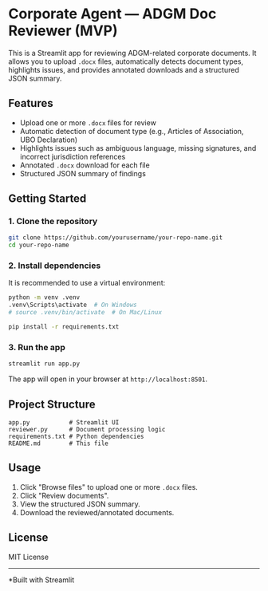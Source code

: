 # Corporate Agent — ADGM Doc Reviewer (MVP)

This is a Streamlit app for reviewing ADGM-related corporate documents. It allows you to upload `.docx` files, automatically detects document types, highlights issues, and provides annotated downloads and a structured JSON summary.

## Features

- Upload one or more `.docx` files for review
- Automatic detection of document type (e.g., Articles of Association, UBO Declaration)
- Highlights issues such as ambiguous language, missing signatures, and incorrect jurisdiction references
- Annotated `.docx` download for each file
- Structured JSON summary of findings

## Getting Started

### 1. Clone the repository

```sh
git clone https://github.com/yourusername/your-repo-name.git
cd your-repo-name
```

### 2. Install dependencies

It is recommended to use a virtual environment:

```sh
python -m venv .venv
.venv\Scripts\activate  # On Windows
# source .venv/bin/activate  # On Mac/Linux

pip install -r requirements.txt
```

### 3. Run the app

```sh
streamlit run app.py
```

The app will open in your browser at `http://localhost:8501`.

## Project Structure

```
app.py           # Streamlit UI
reviewer.py      # Document processing logic
requirements.txt # Python dependencies
README.md        # This file
```

## Usage

1. Click "Browse files" to upload one or more `.docx` files.
2. Click "Review documents".
3. View the structured JSON summary.
4. Download the reviewed/annotated documents.

## License

MIT License

---

*Built with Streamlit